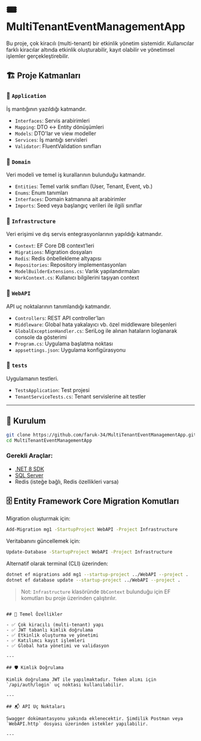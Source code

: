 
# 🎟️ MultiTenantEventManagementApp

Bu proje, çok kiracılı (multi-tenant) bir etkinlik yönetim sistemidir. Kullanıcılar farklı kiracılar altında etkinlik oluşturabilir, kayıt olabilir ve yönetimsel işlemler gerçekleştirebilir.

## 🏗️ Proje Katmanları

### 📁 `Application`
İş mantığının yazıldığı katmandır.
- `Interfaces`: Servis arabirimleri
- `Mapping`: DTO ↔ Entity dönüşümleri
- `Models`: DTO'lar ve view modeller
- `Services`: İş mantığı servisleri
- `Validator`: FluentValidation sınıfları

### 📁 `Domain`
Veri modeli ve temel iş kurallarının bulunduğu katmandır.
- `Entities`: Temel varlık sınıfları (User, Tenant, Event, vb.)
- `Enums`: Enum tanımları
- `Interfaces`: Domain katmanına ait arabirimler
- `Imports`: Seed veya başlangıç verileri ile ilgili sınıflar

### 📁 `Infrastructure`
Veri erişimi ve dış servis entegrasyonlarının yapıldığı katmandır.
- `Context`: EF Core DB context’leri
- `Migrations`: Migration dosyaları
- `Redis`: Redis önbellekleme altyapısı
- `Repositories`: Repository implementasyonları
- `ModelBuilderExtensions.cs`: Varlık yapılandırmaları
- `WorkContext.cs`: Kullanıcı bilgilerini taşıyan context

### 📁 `WebAPI`
API uç noktalarının tanımlandığı katmandır.
- `Controllers`: REST API controller’ları
- `Middleware`: Global hata yakalayıcı vb. özel middleware bileşenleri
- `GlobalExceptionHandler.cs`: SeriLog ile alınan  hataların loglanarak console da gösterimi
- `Program.cs`: Uygulama başlatma noktası
- `appsettings.json`: Uygulama konfigürasyonu

### 🧪 `tests`
Uygulamanın testleri.
- `TestsApplication`: Test projesi
- `TenantServiceTests.cs`: Tenant servislerine ait testler

---

## 🚀 Kurulum

```bash
git clone https://github.com/faruk-34/MultiTenantEventManagementApp.git
cd MultiTenantEventManagementApp
```

### Gerekli Araçlar:
- [.NET 8 SDK](https://dotnet.microsoft.com/)
- [SQL Server](https://www.microsoft.com/en-us/sql-server)
- Redis (isteğe bağlı, Redis özellikleri varsa)


## 🗄️ Entity Framework Core Migration Komutları

Migration oluşturmak için:

```bash
Add-Migration mg1 -StartupProject WebAPI -Project Infrastructure
```

Veritabanını güncellemek için:

```bash
Update-Database -StartupProject WebAPI -Project Infrastructure
```

Alternatif olarak terminal (CLI) üzerinden:

```bash
dotnet ef migrations add mg1 --startup-project ../WebAPI --project .
dotnet ef database update --startup-project ../WebAPI --project .
```
> Not: `Infrastructure` klasöründe `DbContext` bulunduğu için EF komutları bu proje üzerinden çalıştırılır.
```

## 📌 Temel Özellikler

- ✅ Çok kiracılı (multi-tenant) yapı
- ✅ JWT tabanlı kimlik doğrulama
- ✅ Etkinlik oluşturma ve yönetimi
- ✅ Katılımcı kayıt işlemleri
- ✅ Global hata yönetimi ve validasyon

---

## 🛡️ Kimlik Doğrulama

Kimlik doğrulama JWT ile yapılmaktadır. Token alımı için `/api/auth/login` uç noktası kullanılabilir.

---

## 📬 API Uç Noktaları

Swagger dokümantasyonu yakında eklenecektir. Şimdilik Postman veya `WebAPI.http` dosyası üzerinden istekler yapılabilir.

---


